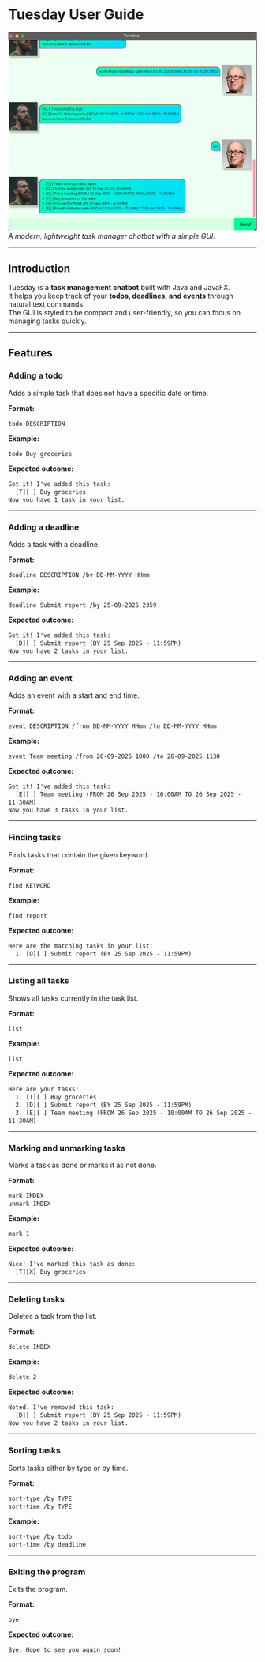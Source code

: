 # Tuesday User Guide

![Tuesday Screenshot](docs/UI.png)  
*A modern, lightweight task manager chatbot with a simple GUI.*

---

## Introduction

Tuesday is a **task management chatbot** built with Java and JavaFX.  
It helps you keep track of your **todos, deadlines, and events** through natural text commands.  
The GUI is styled to be compact and user-friendly, so you can focus on managing tasks quickly.

---

## Features

### Adding a todo
Adds a simple task that does not have a specific date or time.

**Format:**
```
todo DESCRIPTION
```

**Example:**
```
todo Buy groceries
```

**Expected outcome:**
```
Got it! I've added this task:
  [T][ ] Buy groceries
Now you have 1 task in your list.
```

---

### Adding a deadline
Adds a task with a deadline.

**Format:**
```
deadline DESCRIPTION /by DD-MM-YYYY HHmm
```

**Example:**
```
deadline Submit report /by 25-09-2025 2359
```

**Expected outcome:**
```
Got it! I've added this task:
  [D][ ] Submit report (BY 25 Sep 2025 - 11:59PM)
Now you have 2 tasks in your list.
```

---

### Adding an event
Adds an event with a start and end time.

**Format:**
```
event DESCRIPTION /from DD-MM-YYYY HHmm /to DD-MM-YYYY HHmm
```

**Example:**
```
event Team meeting /from 26-09-2025 1000 /to 26-09-2025 1130
```

**Expected outcome:**
```
Got it! I've added this task:
  [E][ ] Team meeting (FROM 26 Sep 2025 - 10:00AM TO 26 Sep 2025 - 11:30AM)
Now you have 3 tasks in your list.
```

---

### Finding tasks
Finds tasks that contain the given keyword.

**Format:**
```
find KEYWORD
```

**Example:**
```
find report
```

**Expected outcome:**
```
Here are the matching tasks in your list:
  1. [D][ ] Submit report (BY 25 Sep 2025 - 11:59PM)
```

---

### Listing all tasks
Shows all tasks currently in the task list.

**Format:**
```
list
```

**Example:**
```
list
```

**Expected outcome:**
```
Here are your tasks:
  1. [T][ ] Buy groceries
  2. [D][ ] Submit report (BY 25 Sep 2025 - 11:59PM)
  3. [E][ ] Team meeting (FROM 26 Sep 2025 - 10:00AM TO 26 Sep 2025 - 11:30AM)
```

---

### Marking and unmarking tasks
Marks a task as done or marks it as not done.

**Format:**
```
mark INDEX
unmark INDEX
```

**Example:**
```
mark 1
```

**Expected outcome:**
```
Nice! I've marked this task as done:
  [T][X] Buy groceries
```

---

### Deleting tasks
Deletes a task from the list.

**Format:**
```
delete INDEX
```

**Example:**
```
delete 2
```

**Expected outcome:**
```
Noted. I've removed this task:
  [D][ ] Submit report (BY 25 Sep 2025 - 11:59PM)
Now you have 2 tasks in your list.
```

---

### Sorting tasks
Sorts tasks either by type or by time.

**Format:**
```
sort-type /by TYPE
sort-time /by TYPE
```

**Example:**
```
sort-type /by todo
sort-time /by deadline
```

---

### Exiting the program
Exits the program.

**Format:**
```
bye
```

**Expected outcome:**
```
Bye. Hope to see you again soon!
```



